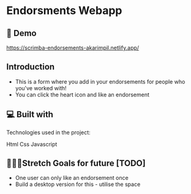 # Endorsments Webapp

## 🚀 Demo
https://scrimba-endorsements-akarimpil.netlify.app/

## Introduction
- This is a form where you add in your endorsements for people who you've worked with!
- You can click the heart icon and like an endorsement


## 💻 Built with
Technologies used in the project:

Html
Css
Javascript

## 👷🏽‍♀️Stretch Goals for future [TODO]
- One user can only like an endorsement once
- Build a desktop version for this - utilise the space
